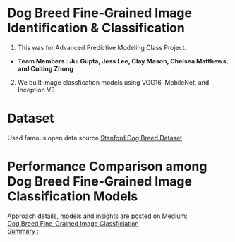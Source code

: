 # Dog Breed Fine-Grained Image Identification & Classification
1. This was for Advanced Predictive Modeling Class Project.</br>
* **Team Members : Jui Gupta, Jess Lee, Clay Mason, Chelsea Matthews, and Cuiting Zhong**</br>
2. We built image classfication models using VGG16, MobileNet, and Inception V3</br>

# Dataset
Used famous open data source [Stanford Dog Breed Dataset](http://vision.stanford.edu/aditya86/ImageNetDogs/)

# Performance Comparison among Dog Breed Fine-Grained Image Classification Models
Approach details, models and insights are posted on Medium:</br>
[Dog Breed Fine-Grained Image Classficiation](https://medium.com/@claymason313/dog-breed-image-classification-1ef7dc1b1967)</br>
[Summary :](https://github.com/JessJihyunLee/Fine-Grained-Dog-Breed-Image-Classification/blob/master/summary.PNG)
[](Fine-Grained-Dog-Breed-Image-Classification/summary.png)
